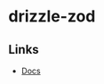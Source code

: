 # drizzle-zod

## Links

- [Docs](https://orm.drizzle.team/docs/zod)

<!--
https://github.com/antoniohauren/incentive-back/blob/develop/src/schemas/balance-schema.ts
https://github.com/antoniohauren/incentive-back/blob/develop/src/schemas/payment-schema.ts
https://github.com/jhonsfran1165/builderai/blob/main/packages/db/src/validators/price.ts
-->
